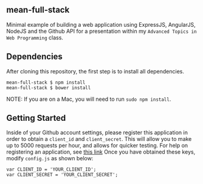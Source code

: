 mean-full-stack
---------------

Minimal example of building a web application using ExpressJS, AngularJS, NodeJS and the Github API for a presentation within my `Advanced Topics in Web Programming` class.

Dependencies
------------

After cloning this repository, the first step is to install all dependencies. 

    mean-full-stack $ npm install
    mean-full-stack $ bower install

NOTE: If you are on a Mac, you will need to run `sudo npm install`. 

Getting Started
---------------

Inside of your Github account settings, please register this application in order to obtain a 
`client_id` and `client_secret`. This will allow you to make up to 5000 requests per hour, and
allows for quicker testing. For help on registering an application, see [this link](http://docs.codenvy.com/register-a-github-application/) Once you have obtained these keys, modify `config.js` as shown below:

    var CLIENT_ID = 'YOUR_CLIENT_ID';
    var CLIENT_SECRET = 'YOUR_CLIENT_SECRET';


